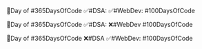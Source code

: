 🎯Day of #365DaysOfCode 
✅#DSA:
✅#WebDev: 
#100DaysOfCode

🎯Day of #365DaysOfCode 
✅#DSA:
❌#WebDev
#100DaysOfCode

🎯Day of #365DaysOfCode 
❌#DSA
✅#WebDev:
#100DaysOfCode
